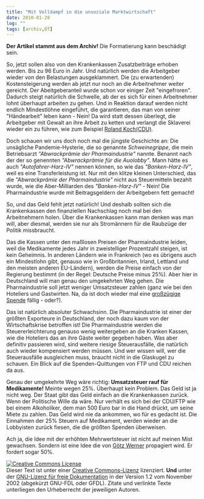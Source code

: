 ```yaml
---
title: "Mit Volldampf in die unsoziale Marktwirtschaft"
date: 2010-01-28
log: ""
tags: [archiv,OT]
---
```

**Der Artikel stammt aus dem Archiv!** Die Formatierung kann beschädigt sein.

So, jetzt sollen also von den Krankenkassen Zusatzbeiträge erhoben werden. Bis zu 96 Euro in Jahr. Und natürlich werden die Arbeitgeber wieder von den Belastungen ausgeklammert. Die (zu erwartenden) Kostensteigerung werden ab jetzt nur noch an die Arbeitnehmer weiter gereicht. Der Abeitgeberanteil wurde schon vor einiger Zeit "eingefroren". Dadurch steigt natürlich die Schwelle, ab der es sich für einen Arbeitnehmer lohnt überhaupt arbeiten zu gehen. Und in Reaktion darauf werden nicht endlich Mindestlöhne eingeführt, die garantieren, das man von seiner "Händearbeit" leben kann - Nein! Da wird statt dessen überlegt, die Arbeitgeber mit Gewalt an ihre Arbeit zu ketten und verlangt die Sklaverei wieder ein zu führen, wie zum Beispiel <a href="http://www.the-independent-friend.de/?q=node/591">Roland Koch(CDU)</a>.

Doch schauen wir uns doch noch mal die jüngste Geschichte an: Die unsägliche Pandemie-Hysterie, die  so genannte <i>Schweinegrippe</i>, die mein Betriebsarzt  <i>"Abwrackprämie der Pharmaindustrie"</i> nannte. Benannt nach der der so genennten <i>"Abwrackprämie für die Auolobby"</i>. Mann hätte es auch <i>"Autofahrer-Harz-IV" </i>nennen können, so wie das <i>"Banken-Harz-IV"</i>, weil es eine Transferleistung ist. Nur mit den klitze kleinen Unterschied, das die <i>"Abwrackprämie der Pharmaindustrie"</i> nicht aus Steuermitteln bezahlt wurde, wie die Aber-Milliarden des  <i>"Banken-Harz-IV"</i> - Nein! Die Pharmaindustrie wurde mit Beitragsgeldern der Arbeitgebern fett gemacht! 

So, und das Geld fehlt jetzt natürlich! Und deshalb sollten sich die Krankenkassen den finanziellen Nachschlag noch mal bei den Arbeitnehmern holen. Über die Krankenkassen kann man denken was man will, aber diesmal, werden sie nur als Stromännern für die Raubzüge der Politik missbraucht. 

Das die Kassen unter den maßlosen Preisen der  Pharmaindustrie leiden, weil die Medikamente jedes Jahr in zweistelliger Prozentzahl steigen, ist kein Geheimnis. In anderen Ländern wie in Frankreich (wo es übrigens auch ein Mindestlohn gibt, genauso wie in Großbritannien, Irland, Lettland und den meisten anderen EU-Ländern), werden die Preise einfach von der Regierung bestimmt (in der Regel: Deutsche Preise minus 25%). Aber hier in Deutschland will man genau den umgekehrten Weg gehen. Die Pharmaindustrie soll jetzt weniger Umsatzsteuer zahlen (ganz wie bei den Hoteliers und Gastwirten. Na, da ist doch wieder mal eine <a href="http://www.tagesschau.de/inland/parteispende100.html">großzügige Spende</a> fällig - oder?). 

Das ist natürlich absoluter Schwachsinn. Die Pharmaindustrie ist einer der größten Exporteure in Deutschland, der noch dazu kaum von der Wirtschaftskrise betroffen ist! Die  Pharmaindustrie werden die Steuererleichterung genauso wenig weitergeben an die Kranken Kassen, wie die Hoteliers das an ihre Gäste weiter gegeben haben. Was aber definitiv passieren wird, sind weitere riesige Steuerausfälle, die natürlich auch wieder kompensiert werden müssen. Und wer wissen will, wer die Steuerausfälle ausgleichen muss, braucht nicht in die Glaskugel zu schauen. Ein Blick auf die Spenden-Quittungen von FTP und CDU reichen da aus. 

Genau der umgekehrte Weg wäre richtig: **Umsatzsteuer rauf für Medikamente!** Meinte wegen 25%. Überhaupt kein Problem. Das Geld ist ja nicht weg. Der Staat gibt das Geld einfach an die Krankenkassen zurück. Wenn der Politische Wille da wäre. Nur verhält es sich bei der CDU/FTP wie bei einem Alkoholiker, dem man 500 Euro bar in die Hand drückt, um seine Miete zu zahlen. Das Geld wird nie da ankommen, wo für es gedacht ist. Die Einnahmen der 25% Steuern auf Medikament, werden wieder an die Lobbyisten zurück fiesen, die die größten Spenden überweisen.

Ach ja, die Idee mit der erhöhten Mehrwertsteuer ist nicht auf meinen Mist gewachsen. Sondern ist eine Idee die von <a href="http://de.wikipedia.org/wiki/G%C3%B6tz_Werner#Gesellschaftliches_Engagement">Götz Werner</a> propagiert wird. Er fordert sogar 50%.




 <a rel="license" href="http://creativecommons.org/licenses/by-sa/3.0/de/"><img alt="Creative Commons License" style="border-width:0" src="http://i.creativecommons.org/l/by-sa/3.0/de/88x31.png" /></a><br />Dieser <span xmlns:dc="http://purl.org/dc/elements/1.1/" href="http://purl.org/dc/dcmitype/Text" rel="dc:type">Text</span> ist unter einer <a rel="license" href="http://creativecommons.org/licenses/by-sa/3.0/de/">Creative Commons-Lizenz</a> lizenziert. **Und** unter der <a href="http://de.wikipedia.org/wiki/GFDL">GNU-Lizenz für freie Dokumentation</a> in der Version 1.2 vom November 2002 (abgekürzt GNU-FDL oder GFDL). Zitate und verlinkte Texte unterliegen den Urheberrecht der jeweiligen Autoren.
